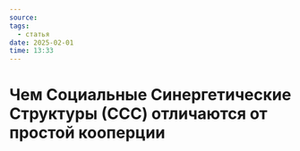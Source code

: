 ```yaml
---
source: 
tags:
  - статья
date: 2025-02-01
time: 13:33
---
```


# Чем Социальные Синергетические Структуры (ССС) отличаются от простой кооперции

